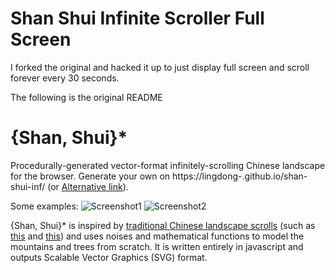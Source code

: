 # Shan Shui Infinite Scroller Full Screen

I forked the original and hacked it up to just display full screen and scroll forever every 30 seconds.

The following is the original README

# {Shan, Shui}*
Procedurally-generated vector-format infinitely-scrolling Chinese landscape for the browser.
Generate your own on https://lingdong-.github.io/shan-shui-inf/ (or [Alternative link](https://shan-shui-inf.glitch.me)).

Some examples:
![Screenshot1](/screenshots/screen001.jpg?raw=true "")
![Screenshot2](/screenshots/screen002.jpg?raw=true "")

{Shan, Shui}\* is inspired by [traditional Chinese landscape scrolls](https://en.wikipedia.org/wiki/Shan_shui) (such as [this](https://en.wikipedia.org/wiki/Dwelling_in_the_Fuchun_Mountains) and [this](https://en.wikipedia.org/wiki/Wang_Ximeng)) and uses noises and mathematical functions to model the mountains and trees from scratch. It is written entirely in javascript and outputs Scalable Vector Graphics (SVG) format.

